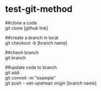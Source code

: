 # test-git-method

##clone a code\
git clone [github link]

##create a branch in local\
git checkout -b [branch name]

##chech branch\
git branch

##update code to branch\
git add .\
git commit -m "example"\
git push --set-upstrean origin [branch name]
